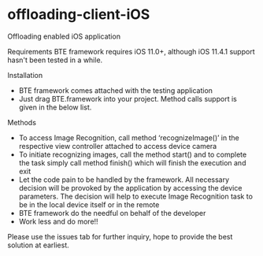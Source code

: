 # offloading-client-iOS
Offloading enabled iOS application


Requirements
BTE framework requires iOS 11.0+, although iOS 11.4.1 support hasn't been tested in a while.

Installation
* BTE framework comes attached with the testing application
* Just drag BTE.framework into your project. Method calls support is given in the below list.

Methods

* To access Image Recognition, call method ‘recognizeImage()’ in the respective view controller attached to access device camera 
* To initiate recognizing images, call the method start() and to complete the task simply call method finish() which will finish the execution and exit
* Let the code pain to be handled by the framework. All necessary decision will be provoked by the application by accessing the device parameters. The decision will help to execute Image Recognition task to be in the local device itself or in the remote
* BTE framework do the needful on behalf of the developer 
* Work less and do more!!

Please use the issues tab for further inquiry, hope to provide the best solution at earliest. 

